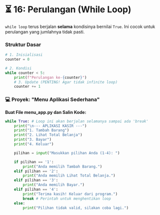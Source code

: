 # ⏳ 16: Perulangan (While Loop)

`while loop` terus berjalan **selama** kondisinya bernilai `True`. Ini cocok untuk perulangan yang jumlahnya tidak pasti.

### Struktur Dasar

```python
# 1. Inisialisasi
counter = 0

# 2. Kondisi
while counter < 5:
    print(f"Perulangan ke-{counter}")
    # 3. Update (PENTING! Agar tidak infinite loop)
    counter += 1
```

### 💻 Proyek: "Menu Aplikasi Sederhana"

**Buat File menu_app.py dan Salin Kode:**

```python
while True: # Loop ini akan berjalan selamanya sampai ada 'break'
    print("\n--- APLIKASI KASIR ---")
    print("1. Tambah Barang")
    print("2. Lihat Total Belanja")
    print("3. Bayar")
    print("4. Keluar")

    pilihan = input("Masukkan pilihan Anda (1-4): ")

    if pilihan == '1':
        print("Anda memilih Tambah Barang.")
    elif pilihan == '2':
        print("Anda memilih Lihat Total Belanja.")
    elif pilihan == '3':
        print("Anda memilih Bayar.")
    elif pilihan == '4':
        print("Terima kasih! Keluar dari program.")
        break # Perintah untuk menghentikan loop
    else:
        print("Pilihan tidak valid, silakan coba lagi.")
```
